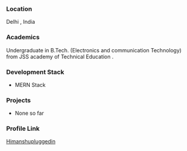 

### Location

Delhi , India

### Academics

Undergraduate in B.Tech. (Electronics and communication Technology) from JSS academy of Technical Education . 

### Development Stack

- MERN Stack

### Projects

- None so far

### Profile Link

[Himanshupluggedin]( https://github.com/Himanshupluggedin )